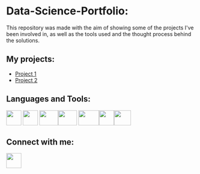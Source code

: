 # Data-Science-Portfolio:
This repository was made with the aim of showing some of the projects I've been involved in, as well as the tools used and the thought process behind the solutions.

## My projects:

- [Project 1](https://github.com/pcerejeira/Data-Scientist-Portfolio/tree/main/Proj%201)
- [Project 2](https://github.com/pcerejeira/Data-Scientist-Portfolio/tree/main/Proj%202)

## Languages and Tools:

<img src="https://cdn-icons-png.flaticon.com/512/5968/5968350.png" width="40" height="40"> <img src="https://cdn-icons-png.flaticon.com/512/2772/2772165.png" width="40" height="40"> <img src="https://upload.wikimedia.org/wikipedia/commons/thumb/b/b5/DBeaver_logo.svg/2048px-DBeaver_logo.svg.png" width="50" height="40"><img src="https://zappysys.com/blog/wp-content/uploads/2018/06/tableau-integration-logo.png" width="50" height="40"> <img src="https://www.docker.com/wp-content/uploads/2022/05/Docker_Temporary_Image_Google_Blue_1080x1080_v1.png" width="55" height="40"><img src="https://upload.wikimedia.org/wikipedia/commons/thumb/1/18/ISO_C%2B%2B_Logo.svg/1822px-ISO_C%2B%2B_Logo.svg.png" width="40" height="40"><img src="https://cdn.icon-icons.com/icons2/2415/PNG/512/react_original_wordmark_logo_icon_146375.png" width="45" height="40">

## Connect with me:

[<img src="https://cdn-icons-png.flaticon.com/512/174/174857.png" width="40" height="40">](https://www.linkedin.com/in/pedrocerejeira/)
